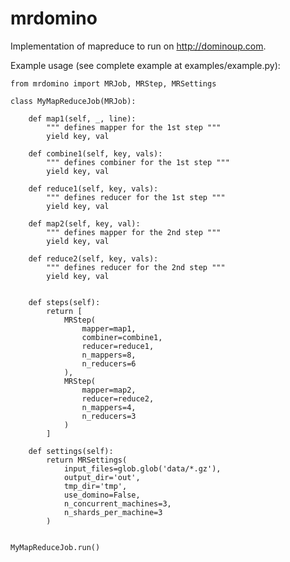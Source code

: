 mrdomino
========

Implementation of mapreduce to run on http://dominoup.com.

Example usage (see complete example at examples/example.py):

    from mrdomino import MRJob, MRStep, MRSettings

    class MyMapReduceJob(MRJob):

        def map1(self, _, line):
            """ defines mapper for the 1st step """
            yield key, val

        def combine1(self, key, vals):
            """ defines combiner for the 1st step """
            yield key, val

        def reduce1(self, key, vals):
            """ defines reducer for the 1st step """
            yield key, val

        def map2(self, key, val):
            """ defines mapper for the 2nd step """
            yield key, val

        def reduce2(self, key, vals):
            """ defines reducer for the 2nd step """
            yield key, val


        def steps(self):
            return [
                MRStep(
                    mapper=map1,
                    combiner=combine1,
                    reducer=reduce1,
                    n_mappers=8,
                    n_reducers=6
                ),
                MRStep(
                    mapper=map2,
                    reducer=reduce2,
                    n_mappers=4,
                    n_reducers=3
                )
            ]

        def settings(self):
            return MRSettings(
                input_files=glob.glob('data/*.gz'),
                output_dir='out',
                tmp_dir='tmp',
                use_domino=False,
                n_concurrent_machines=3,
                n_shards_per_machine=3
            )


    MyMapReduceJob.run()
